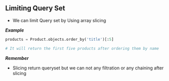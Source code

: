 ## Limiting Query Set

- We can limit Query set by Using array slicing

___Example___

```python
products = Product.objects.order_by('title')[:5]

# It will return the first five products after ordering them by name
```

___Remember___

- Slicing return queryset but we can not any filtration or any chaining after  slicing


